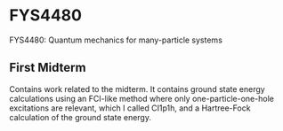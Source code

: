 # FYS4480
FYS4480: Quantum mechanics for many-particle systems

## First Midterm
Contains work related to the midterm. It contains ground state energy calculations using an FCI-like method where only one-particle-one-hole excitations are relevant, which I called CI1p1h, and a Hartree-Fock calculation of the ground state energy.
